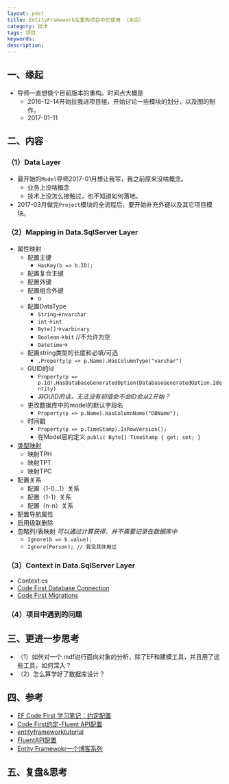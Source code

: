 ```yaml
---
layout: post  
title: EntityFramework在重构项目中的使用 （未完）     
category: 技术    
tags: 项目      
keywords:        
description:       
---  
```


##  一、缘起  
+ 导师一直想做个目前版本的重构。时间点大概是
	+ 2016-12-14开始拉我进项目组，开始讨论一些模块的划分，以及图的制作。
	+ 2017-01-11

##  二、内容
###  （1）Data Layer
+ 最开始的`Model`导师2017-01月想让我写，我之前原来没啥概念。
	+ 业务上没啥概念
	+ 技术上没怎么接触过，也不知道如何落地。
+ 2017-03月做完`Project`模块的全流程后，要开始补充外键以及其它项目模块。

###  （2）Mapping in Data.SqlServer Layer
+ 属性映射
	+ 配置主键 
		+ `HasKey(b => b.ID); `
	+ 配置复合主键
	+ 配置外键
	+ 配置组合外键
		+ o
	+ 配置DataType
		+ `String`->`nvarchar`
		+ `int`->`int`
		+ `Byte[]`->`varbinary`  
		+ `Boolean`->`bit` //不允许为空
		+ `Datetime`->
	+ 配置string类型的长度和必填/可选
		+ `.Property(p => p.Name).HasColumnType("varchar")`
	+ GUID的Id 
		+ `Property(p => p.Id).HasDatabaseGeneratedOption(DatabaseGeneratedOption.Identity)`
		+ *非GUID的话，无法没有初值会不会ID会从2开始？*
	+ 更改数据库中的model的默认字段名
		+ `Property(p => p.Name).HasColumnName("DBName");` 
	+ 时间戳 
		+  `Property(p => p.TimeStamp).IsRowVersion();` 
		+ 在Model层的定义 `public Byte[] TimeStamp { get; set; }` 
+ [类型映射](http://www.jianshu.com/p/4b043b3a7df5)
	+ 映射TPH
	+ 映射TPT
	+ 映射TPC
+ 配置关系
	+ 配置（1-0...1）关系 
	+ 配置（1-1）关系
	+ 配置（n-n）关系
+ 配置导航属性
+ 启用级联删除
+ 忽略列/表映射 *可以通过计算获得，并不需要记录在数据库中*
	+ `Ignore(b => b.value);`
	+ `Ignore(Person); // 我没具体用过` 

###  （3）Context in Data.SqlServer Layer
+ Context.cs
+ [Code First Database Connection](http://blog.163.com/m13864039250_1/blog/static/21386524820152885817287/)
+ [Code First Migrations](http://blog.163.com/m13864039250_1/blog/static/2138652482015289109327/) 

###  （4）项目中遇到的问题

##  三、更进一步思考
+ （1）如何对一个.mdf进行面向对象的分析，除了EF和建模工具，并且用了这些工具，如何深入？
+ （2）怎么算学好了数据库设计？

##  四、参考
+ [EF Code First 学习笔记：约定配置](http://www.cnblogs.com/Gyoung/archive/2013/01/17/2864150.html)
+ [Code First约定-Fluent API配置](http://blog.163.com/m13864039250_1/blog/static/2138652482015283397609/)
+ [entityframeworktutorial](http://www.entityframeworktutorial.net/code-first/inheritance-strategy-in-code-first.aspx)
+ [FluentAPI配置](http://www.cnblogs.com/cuijl/p/6737815.html)
+ [Entity Framewokr一个博客系列](http://www.cnblogs.com/dudu/tag/Entity%20Framework/)
##  五、复盘&思考

